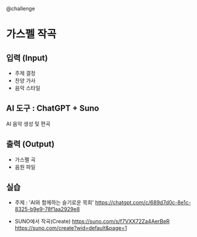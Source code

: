 @challenge

# 가스펠 작곡

## 입력 (Input)

- 주제 결정
- 찬양 가사
- 음악 스타일

## AI 도구 : ChatGPT + Suno

AI 음악 생성 및 편곡

## 출력 (Output)

- 가스펠 곡
- 음원 파일

## 실습

- 주제 : 'AI와 함께하는 슬기로운 목회'
  https://chatgpt.com/c/689d7d0c-8e1c-8325-b9e9-78f1aa2929e8

- SUNO에서 작곡(Create)
  https://suno.com/s/f7VXX72Za4AerBeR
  https://suno.com/create?wid=default&page=1
